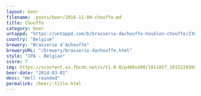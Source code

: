 ```yaml
---
layout: beer
filename: _posts/beer/2016-11-09-chouffe.md
title: Chouffe
category: beer
untappd: "https://untappd.com/b/brasserie-dachouffe-houblon-chouffe/230"
country: "Belgium"
brewery: "Brasserie d'Achouffe"
breweryURL: "/brewery/brasserie-dachouffe.html"
style: "IPA - Belgian"
score: 7
img: https://scontent.xx.fbcdn.net/v/t1.0-0/p480x480/1911857_10152293087523745_1264067765_n.jpg?_nc_cat=100&_nc_ht=scontent.xx&oh=a9e0a22c8255bb1fee373fa0c2fed94d&oe=5CD634C8
beer-date: "2014-03-01"
desc: "Well rounded"
permalink: /beer/:title.html
---
```

